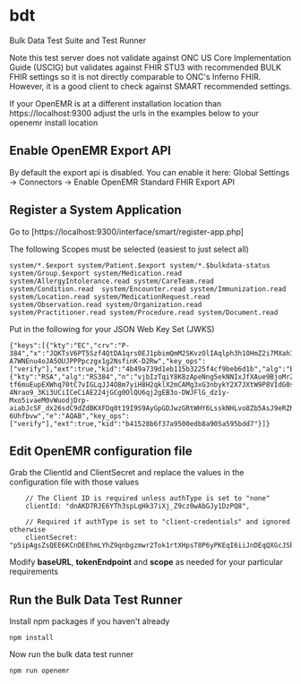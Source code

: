 # bdt
Bulk Data Test Suite and Test Runner

Note this test server does not validate against ONC US Core Implementation Guide (USCIG) but validates against FHIR STU3 with recommended BULK FHIR settings so it is not directly comparable to ONC's Inferno FHIR.  However, it is a good client to check against SMART recommended settings.

If your OpenEMR is at a different installation location than https://localhost:9300 adjust the urls in the examples below to your openemr install location

## Enable OpenEMR Export API
By default the export api is disabled.  You can enable it here:
Global Settings -> Connectors -> Enable OpenEMR Standard FHIR Export API 

## Register a System Application
Go to [https://localhost:9300/interface/smart/register-app.php]

The following Scopes must be selected (easiest to just select all)
```
system/*.$export system/Patient.$export system/*.$bulkdata-status system/Group.$export system/Medication.read system/AllergyIntolerance.read system/CareTeam.read system/Condition.read  system/Encounter.read system/Immunization.read system/Location.read system/MedicationRequest.read system/Observation.read system/Organization.read system/Practitioner.read system/Procedure.read system/Document.read
```

Put in the following for your JSON Web Key Set (JWKS)
```
{"keys":[{"kty":"EC","crv":"P-384","x":"JQKTsV6PT5Szf4QtDA1qrs0EJ1pbimQmM2SKvzOlIAqlph3h1OHmZ2i7MXahIF2C","y":"bRWWQRJBgDa6CTgwofYrHjVGcO-A7WNEnu4oJA5OUJPPPpczgx1g2NsfinK-D2Rw","key_ops":["verify"],"ext":true,"kid":"4b49a739d1eb115b3225f4cf9beb6d1b","alg":"ES384"},{"kty":"RSA","alg":"RS384","n":"vjbIzTqiY8K8zApeNng5ekNNIxJfXAue9BjoMrZ9Qy9m7yIA-tf6muEupEXWhq70tC7vIGLqJJ4O8m7yiH8H2qklX2mCAMg3xG3nbykY2X7JXtW9P8VIdG0sAMt5aZQnUGCgSS3n0qaooGn2LUlTGIR88Qi-4Nrao9_3Ki3UCiICeCiAE224jGCg0OlQU6qj2gEB3o-DWJFlG_dz1y-Mxo5ivaeM0vWuodjDrp-aiabJcSF_dx26sdC9dZdBKXFDq0t19I9S9AyGpGDJwzGRtWHY6LsskNHLvo8Zb5AsJ9eRZKpnh30SYBZI9WHtzU85M9WQqdScR69Vyp-6Uhfbvw","e":"AQAB","key_ops":["verify"],"ext":true,"kid":"b41528b6f37a9500edb8a905a595bdd7"}]}
```

## Edit OpenEMR configuration file
Grab the ClientId and ClientSecret and replace the values in the configuration file with those values
```
    // The Client ID is required unless authType is set to "none"
    clientId: "dnAKD7RJE6YTh3spLqHk37iXj_Z9cz0wAbGJy1DzPQ8",

    // Required if authType is set to "client-credentials" and ignored otherwise
    clientSecret: "p5ipAgsZsQEE6KCnDEEhmLYhZ9qnbgzmwr2Tok1rtXHpsT8P6yPKEqI6iiJnDEqQXGcJSbFKuoEEx5bZveAWZQ",
```

Modify **baseURL**, **tokenEndpoint** and **scope** as needed for your particular requirements

## Run the Bulk Data Test Runner

Install npm packages if you haven't already
```
npm install
```

Now run the bulk data test runner
```
npm run openemr
```

